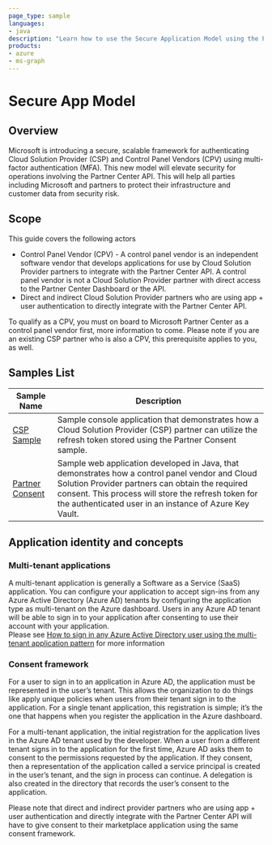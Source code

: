 ```yaml
---
page_type: sample
languages:
- java
description: "Learn how to use the Secure Application Model using the Partner Center Java SDK in your apps."
products:
- azure
- ms-graph
---
```


# Secure App Model

## Overview

Microsoft is introducing a secure, scalable framework for authenticating Cloud Solution Provider (CSP) and Control Panel Vendors (CPV) using multi-factor authentication (MFA). This new model will elevate security for operations involving the Partner Center API. This will help all parties including Microsoft and partners to protect their infrastructure and customer data from security risk.

## Scope

This guide covers the following actors

* Control Panel Vendor (CPV) - A control panel vendor is an independent software vendor that develops applications for use by Cloud Solution Provider partners to integrate with the Partner Center API. A control panel vendor is not a Cloud Solution Provider partner with direct access to the Partner Center Dashboard or the API.
* Direct and indirect Cloud Solution Provider partners who are using app + user authentication to directly integrate with the Partner Center API.

To qualify as a CPV, you must on board to Microsoft Partner Center as a control panel vendor first, more information to come. Please note if you are an existing CSP partner who is also a CPV, this prerequisite applies to you, as well.

## Samples List

| Sample Name | Description |
|-------------|-------------|
| [CSP Sample](keyvault/cspsample/README.md) | Sample console application that demonstrates how a Cloud Solution Provider (CSP) partner can utilize the refresh token stored using the Partner Consent sample. |
| [Partner Consent](keyvault/partnerconsent/README.md) | Sample web application developed in Java, that demonstrates how a control panel vendor and Cloud Solution Provider partners can obtain the required consent. This process will store the refresh token for the authenticated user in an instance of Azure Key Vault.|

## Application identity and concepts

### Multi-tenant applications

A multi-tenant application is generally a Software as a Service (SaaS) application. You can configure your application to accept sign-ins from any Azure Active Directory (Azure AD) tenants by configuring the application type as multi-tenant on the Azure dashboard. Users in any Azure AD tenant will be able to sign in to your application after consenting to use their account with your application.  
Please see [How to sign in any Azure Active Directory user using the multi-tenant application pattern](https://docs.microsoft.com/azure/active-directory/develop/howto-convert-app-to-be-multi-tenant) for more information

### Consent framework

For a user to sign in to an application in Azure AD, the application must be represented in the user’s tenant. This allows the organization to do things like apply unique policies when users from their tenant sign in to the application. For a single tenant application, this registration is simple; it’s the one that happens when you register the application in the Azure dashboard.

For a multi-tenant application, the initial registration for the application lives in the Azure AD tenant used by the developer. When a user from a different tenant signs in to the application for the first time, Azure AD asks them to consent to the permissions requested by the application. If they consent, then a representation of the application called a service principal is created in the user’s tenant, and the sign in process can continue. A delegation is also created in the directory that records the user’s consent to the application.

Please note that direct and indirect provider partners who are using app + user authentication and directly integrate with the Partner Center API will have to give consent to their marketplace application using the same consent framework.